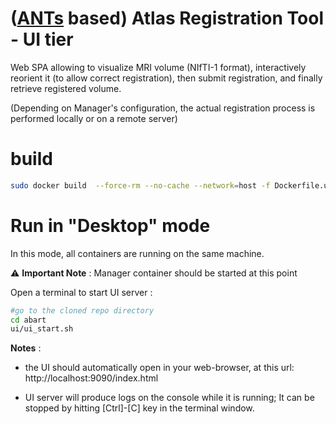 # ([ANTs](https://github.com/ANTsX/ANTs.git) based) Atlas Registration Tool - UI tier

Web SPA allowing to visualize MRI volume (NIfTI-1 format), interactively reorient it (to allow correct registration), then submit registration, and finally retrieve registered volume.

 (Depending on Manager's configuration, the actual registration process is performed locally or on a remote server)


# build 
```sh
sudo docker build  --force-rm --no-cache --network=host -f Dockerfile.ui -t rikencau/abart-ui .
```

# Run in "Desktop" mode 

In this mode, all containers are running on the same machine.

⚠️ **Important Note** : Manager container should be started at this point


Open a terminal to start UI server :
```sh
#go to the cloned repo directory
cd abart
ui/ui_start.sh
```

**Notes** : 

* the UI should automatically open in your web-browser, at this url: http://localhost:9090/index.html

* UI server will produce logs on the console while it is running; It can be stopped by hitting [Ctrl]-[C] key in the terminal window.

